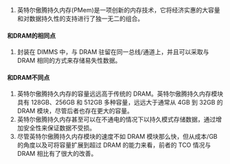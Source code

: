 1. 英特尔傲腾持久内存(PMem)是一项创新的内存技术，它将经济实惠的大容量和对数据持久性的支持进行了独一无二的组合。

#### 和DRAM的相同点
1. 封装在 DIMMS 中，与 DRAM 驻留在同一总线/通道上，并且可以采取与 DRAM 相同的方式来存储易失性数据。

#### 和DRAM不同点
1. 英特尔傲腾持久内存的容量远远高于传统的 DRAM。英特尔傲腾持久内存模块具有 128GB、256GB 和 512GB 多种容量，远远大于通常从 4GB 到 32GB 的 DRAM 模块，尽管后者也存在更大的容量。
2. 英特尔傲腾持久内存甚至可以在不通电的情况下以持久模式存储数据，通过增加安全性来保证数据不受损。
3. 尽管英特尔傲腾持久内存模块的速度不如 DRAM 模块那么快，但从成本/GB 的角度以及可将容量扩展到超过 DRAM 的能力来看，前者的 TCO 情况与 DRAM 相比有了很大的改善。
